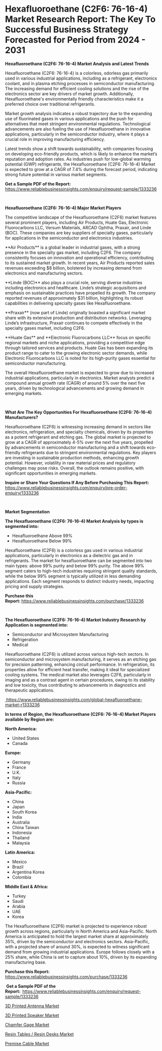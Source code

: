 <p><h1>Hexafluoroethane (C2F6: 76-16-4) Market Research Report: The Key To Successful Business Strategy Forecasted for Period from 2024 - 2031</h1></p><p><strong>Hexafluoroethane (C2F6: 76-16-4) Market Analysis and Latest Trends</strong></p>
<p><p>Hexafluoroethane (C2F6: 76-16-4) is a colorless, odorless gas primarily used in various industrial applications, including as a refrigerant, electronics coolant, and in plasma etching processes in semiconductor manufacturing. The increasing demand for efficient cooling solutions and the rise of the electronics sector are key drivers of market growth. Additionally, Hexafluoroethane's environmentally friendly characteristics make it a preferred choice over traditional refrigerants.</p><p>Market growth analysis indicates a robust trajectory due to the expanding use of fluorinated gases in various applications and the push for alternatives that meet stringent environmental regulations. Technological advancements are also fueling the use of Hexafluoroethane in innovative applications, particularly in the semiconductor industry, where it plays a crucial role in improving manufacturing efficiency.</p><p>Latest trends show a shift towards sustainability, with companies focusing on developing eco-friendly products, which is likely to enhance the market’s reputation and adoption rates. As industries push for low-global warming potential (GWP) refrigerants, the Hexafluoroethane (C2F6: 76-16-4) Market is expected to grow at a CAGR of 7.4% during the forecast period, indicating strong future potential in various market segments.</p></p>
<p><strong>Get a Sample PDF of the Report:&nbsp;</strong> <a href="https://www.reliablebusinessinsights.com/enquiry/request-sample/1333236?utm_campaign=96&utm_medium=2&utm_source=Github&utm_content=ia&utm_term=11122024&utm_id=hexafluoroethane-c2f6-76-16-4">https://www.reliablebusinessinsights.com/enquiry/request-sample/1333236</a></p>
<p>&nbsp;</p>
<p><strong>Hexafluoroethane (C2F6: 76-16-4) Major Market Players</strong></p>
<p><p>The competitive landscape of the Hexafluoroethane (C2F6) market features several prominent players, including Air Products, Huate Gas, Electronic Fluorocarbons LLC, Versum Materials, ARCAD Ophtha, Praxair, and Linde (BOC). These companies are key suppliers of specialty gases, particularly for applications in the semiconductor and electronics industries.</p><p>**Air Products** is a global leader in industrial gases, with a strong presence in the specialty gas market, including C2F6. The company consistently focuses on innovation and operational efficiency, contributing to its sustained market growth. In recent years, Air Products reported sales revenues exceeding $8 billion, bolstered by increasing demand from electronics and manufacturing sectors.</p><p>**Linde (BOC)** also plays a crucial role, serving diverse industries including electronics and healthcare. Linde’s strategic acquisitions and emphasis on sustainable practices have propelled its growth. The company reported revenues of approximately $31 billion, highlighting its robust capabilities in delivering specialty gases like Hexafluoroethane.</p><p>**Praxair** (now part of Linde) originally boasted a significant market share with its extensive production and distribution networks. Leveraging Linde’s infrastructure, Praxair continues to compete effectively in the specialty gases market, including C2F6.</p><p>**Huate Gas** and **Electronic Fluorocarbons LLC** focus on specific regional markets and niche applications, providing a competitive edge through tailored services and products. Huate Gas has been expanding its product range to cater to the growing electronic sector demands, while Electronic Fluorocarbons LLC is noted for its high-purity gases essential for semiconductor manufacturing.</p><p>The overall Hexafluoroethane market is expected to grow due to increased industrial applications, particularly in electronics. Market analysts predict a compound annual growth rate (CAGR) of around 5% over the next five years, driven by technological advancements and growing demand in emerging markets.</p></p>
<p>&nbsp;</p>
<p><strong>What Are The Key Opportunities For Hexafluoroethane (C2F6: 76-16-4) Manufacturers?</strong></p>
<p><p>Hexafluoroethane (C2F6) is witnessing increasing demand in sectors like electronics, refrigeration, and specialty chemicals, driven by its properties as a potent refrigerant and etching gas. The global market is projected to grow at a CAGR of approximately 4-5% over the next five years, propelled by advancements in semiconductor manufacturing and a shift towards eco-friendly refrigerants due to stringent environmental regulations. Key players are investing in sustainable production methods, enhancing growth potential. However, volatility in raw material prices and regulatory challenges may pose risks. Overall, the outlook remains positive, with significant opportunities in emerging markets.</p></p>
<p><strong>Inquire or Share Your Questions If Any Before Purchasing This Report:</strong> <a href="https://www.reliablebusinessinsights.com/enquiry/pre-order-enquiry/1333236?utm_campaign=96&utm_medium=2&utm_source=Github&utm_content=ia&utm_term=11122024&utm_id=hexafluoroethane-c2f6-76-16-4">https://www.reliablebusinessinsights.com/enquiry/pre-order-enquiry/1333236</a></p>
<p>&nbsp;</p>
<p><strong>Market Segmentation</strong></p>
<p><strong>The Hexafluoroethane (C2F6: 76-16-4) Market Analysis by types is segmented into:</strong></p>
<p><ul><li>Hexafluoroethane Above 99%</li><li>Hexafluoroethane Below 99%</li></ul></p>
<p><p>Hexafluoroethane (C2F6) is a colorless gas used in various industrial applications, particularly in electronics as a dielectric gas and in refrigerants. The market for hexafluoroethane can be segmented into two main types: above 99% purity and below 99% purity. The above 99% segment caters to high-tech industries requiring stringent quality standards, while the below 99% segment is typically utilized in less demanding applications. Each segment responds to distinct industry needs, impacting pricing and supply strategies.</p></p>
<p><strong>Purchase this Report:&nbsp;</strong><a href="https://www.reliablebusinessinsights.com/purchase/1333236?utm_campaign=96&utm_medium=2&utm_source=Github&utm_content=ia&utm_term=11122024&utm_id=hexafluoroethane-c2f6-76-16-4">https://www.reliablebusinessinsights.com/purchase/1333236</a></p>
<p>&nbsp;</p>
<p><strong>The Hexafluoroethane (C2F6: 76-16-4) Market Industry Research by Application is segmented into:</strong></p>
<p><ul><li>Semiconductor and Microsystem Manufacturing</li><li>Refrigeration</li><li>Medical</li></ul></p>
<p><p>Hexafluoroethane (C2F6) is utilized across various high-tech sectors. In semiconductor and microsystem manufacturing, it serves as an etching gas for precision patterning, enhancing circuit performance. In refrigeration, its properties allow for efficient heat transfer, making it ideal for specialized cooling systems. The medical market also leverages C2F6, particularly in imaging and as a contrast agent in certain procedures, owing to its stability and low toxicity, thus contributing to advancements in diagnostics and therapeutic applications.</p></p>
<p><a href="https://www.reliablebusinessinsights.com/global-hexafluoroethane-market-r1333236?utm_campaign=96&utm_medium=2&utm_source=Github&utm_content=ia&utm_term=11122024&utm_id=hexafluoroethane-c2f6-76-16-4">&nbsp;https://www.reliablebusinessinsights.com/global-hexafluoroethane-market-r1333236</a></p>
<p><strong>In terms of Region, the Hexafluoroethane (C2F6: 76-16-4) Market Players available by Region are:</strong></p>
<p>
    <p> <strong> North America: </strong>
        <ul>
            <li>United States</li>
            <li>Canada</li>
        </ul>
        </p> 
    <p> <strong> Europe: </strong>
        <ul>
            <li>Germany</li>
            <li>France</li>
            <li>U.K.</li>
            <li>Italy</li>
            <li>Russia</li>
        </ul>
        </p> 
    <p> <strong> Asia-Pacific: </strong>
        <ul>
            <li>China</li>
            <li>Japan</li>
            <li>South Korea</li>
            <li>India</li>
            <li>Australia</li>
            <li>China Taiwan</li>
            <li>Indonesia</li>
            <li>Thailand</li>
            <li>Malaysia</li>
        </ul>
        </p> 
    <p> <strong> Latin America: </strong>
        <ul>
            <li>Mexico</li>
            <li>Brazil</li>
            <li>Argentina Korea</li>
            <li>Colombia</li>
        </ul>
        </p> 
    <p> <strong> Middle East & Africa: </strong>
        <ul>
            <li>Turkey</li>
            <li>Saudi</li>
            <li>Arabia</li>
            <li>UAE</li>
            <li>Korea</li>
        </ul>
    </p>
    </p>
<p><p>The Hexafluoroethane (C2F6) market is projected to experience robust growth across regions, particularly in North America and Asia-Pacific. North America is anticipated to hold the largest market share at approximately 35%, driven by the semiconductor and electronics sectors. Asia-Pacific, with a projected share of around 30%, is expected to witness significant demand from growing industrial applications. Europe follows closely with a 25% share, while China is set to capture about 10%, driven by its expanding manufacturing base.</p></p>
<p><strong>Purchase this Report: </strong><a href="https://www.reliablebusinessinsights.com/purchase/1333236?utm_campaign=96&utm_medium=2&utm_source=Github&utm_content=ia&utm_term=11122024&utm_id=hexafluoroethane-c2f6-76-16-4">https://www.reliablebusinessinsights.com/purchase/1333236</a></p>
<p>&nbsp;<strong>Get a Sample PDF of the Report:&nbsp;&nbsp;</strong><a href="https://www.reliablebusinessinsights.com/enquiry/request-sample/1333236?utm_campaign=96&utm_medium=2&utm_source=Github&utm_content=ia&utm_term=11122024&utm_id=hexafluoroethane-c2f6-76-16-4">https://www.reliablebusinessinsights.com/enquiry/request-sample/1333236</a></p>
<p><strong></strong></p>
<p><p><a href="https://www.linkedin.com/pulse/c-hannibex-sqmmf?utm_campaign=96&utm_medium=2&utm_source=Github&utm_content=ia&utm_term=11122024&utm_id=hexafluoroethane-c2f6-76-16-4">3D Printed Antenna Market</a></p><p><a href="https://www.linkedin.com/pulse/p-factrackr-ho6he?utm_campaign=96&utm_medium=2&utm_source=Github&utm_content=ia&utm_term=11122024&utm_id=hexafluoroethane-c2f6-76-16-4">3D Printed Speaker Market</a></p><p><a href="https://www.linkedin.com/pulse/valuation-production-cost-growth-factors-chamfer-gage-market-ghwje?utm_campaign=96&utm_medium=2&utm_source=Github&utm_content=ia&utm_term=11122024&utm_id=hexafluoroethane-c2f6-76-16-4">Chamfer Gage Market</a></p><p><a href="https://github.com/wwwkeltoum/Market-Research-Report-List-5/blob/main/resin-tables-resin-desks-market.md?utm_campaign=96&utm_medium=2&utm_source=Github&utm_content=ia&utm_term=11122024&utm_id=hexafluoroethane-c2f6-76-16-4">Resin Tables / Resin Desks Market</a></p><p><a href="https://www.linkedin.com/pulse/p-factrackr-ho6he?utm_campaign=96&utm_medium=2&utm_source=Github&utm_content=ia&utm_term=11122024&utm_id=hexafluoroethane-c2f6-76-16-4">Premise Cable Market</a></p></p>